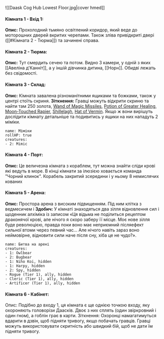 ![[Daask Cog Hub Lowest Floor.jpg|cover hmed]]
#### Кімната 1 - Вхід 1:
**Опис:** Прохолодний тьмяно освітлений коридор, який веде до моторошних дверей вкритих черепами. Також зліва привідкриті двері ([[#Кімната 2 - Тюрма]]) та зачинені справа. 

#### Кімната 2 - Тюрма:
**Опис:** Тут смердить сечею та потом. Видно 3 камери, у одній з яких [[Авеліна д'Канніт]], а у іншій дівчинка дитина, [[Норн]]. Обидві лежать без свідомості.

#### Кімната 3 - Склад:
**Опис:** Кімната завалена різноманітними ящиками та божками, також у центрі стоїть скриня. 
**Зіткнення:** Гравці можуть відкрити скриню та найти там 250 золота, [Wand of Magic Missiles](https://www.dndbeyond.com/magic-items/4794-wand-of-magic-missiles), [Potion of Greater Healing](https://5e.tools/items.html#potion%20of%20greater%20healing_dmg), [Moon-Touched Rapier](https://5e.tools/items.html#moon-touched%20rapier_xge), [Shillelagh](https://5e.tools/spells.html#shillelagh_phb), [Hat of Vermin](https://5e.tools/items.html#hat%20of%20vermin_xge). Якщо ж вони вирішуть дослідити кімнату детальніше та подивитись у ящики на них нападуть 2 міміки.
```encounter 
name: Міміки
rollHP: true
creatures: 
- 2: Mimic 
```

#### Кімната 4 - Порт:
**Опис:** Це величезна кімната з кораблем, тут можна знайти сліди крові які ведуть в море. В кінці кімнати за ілюзією ховається команда "Чорний клинок". Корабель закритий зсередини і у ньому 8 немислячих кованих 

#### Кімната 5 - Арена:
**Опис:** Простора арена з високим підвищенням. Під ним клітка з ведмесичем і 
**Здобич:** У кімнаті знаходяться два зілля відновлення сил і щоденник алхіміка із записом «Ця відьма не поділиться рецептом драконячої крові, але нічого я скоро заберу її місце. Моє нове зілля буде революцією, правда поки воно має неприємний післяефект сильної втоми через певний час... Але нічого навіть зараз воно неймовірне, відновити сили наче після сну, хіба це не чудо?».
```encounter 
name: Битва на арені
creatures: 
- 1: Owlbear 
- 2: Bugbear
- 1: Niho Koi, hidden
- 1: Harpy, hidden
- 2: Spy, hidden
- Rogue (Tier 1), ally, hidden
- Cleric (Tier 1), ally, hidden
- Artificer (Tier 1), ally, hidden
```

#### Кімната 6 - Кабінет:
Опис: Подібно до входу 1, ця кімната є ще однією точкою входу, яку охороняють головорізи Даасків. Двоє з них сплять (один звіркровний і один гном), а гоблін грає в карти.
Зіткнення: Охоронці намагатимуться вдарити в дзвін, щоб підняти тривогу, якщо побачать гравців. Гравці можуть використовувати скритність або швидкий бій, щоб не дати їм підняти тривогу.